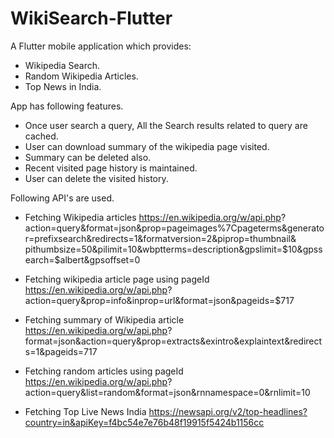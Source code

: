 # WikiSearch-Flutter

A Flutter mobile application which provides:
  *  Wikipedia Search.
  *  Random Wikipedia Articles.
  *  Top News in India.

App has following features.
  * Once user search a query, All the Search results related to query are cached.
  * User can download summary of the wikipedia page visited.
  * Summary can be deleted also.
  * Recent visited page history is maintained.
  * User can delete the visited history.

Following API's are used.
  * Fetching Wikipedia articles
      https://en.wikipedia.org/w/api.php?
      action=query&format=json&prop=pageimages%7Cpageterms&generator=prefixsearch&redirects=1&formatversion=2&piprop=thumbnail&
      pithumbsize=50&pilimit=10&wbptterms=description&gpslimit=$10&gpssearch=$albert&gpsoffset=0
      
  * Fetching wikipedia article page using pageId
      https://en.wikipedia.org/w/api.php?
      action=query&prop=info&inprop=url&format=json&pageids=$717
      
  * Fetching summary of Wikipedia article 
      https://en.wikipedia.org/w/api.php?
      format=json&action=query&prop=extracts&exintro&explaintext&redirects=1&pageids=717
     
  * Fetching random articles using pageId
      https://en.wikipedia.org/w/api.php?
      action=query&list=random&format=json&rnnamespace=0&rnlimit=10
      
  * Fetching Top Live News India
      https://newsapi.org/v2/top-headlines?country=in&apiKey=f4bc54e7e76b48f19915f5424b1156cc
